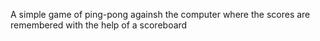 A simple game of ping-pong againsh the computer where the scores are remembered with the help of a scoreboard
